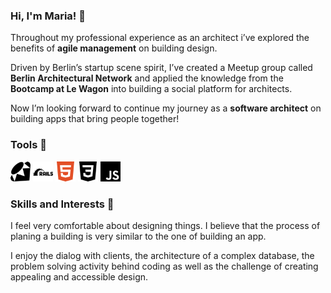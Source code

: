 ### Hi, I'm Maria! 👋 

Throughout my professional experience as an architect i’ve explored the benefits of **agile management** on building design. 

Driven by Berlin’s startup scene spirit, I’ve created a Meetup group called **Berlin Architectural Network** and applied the knowledge from the **Bootcamp at Le Wagon** into building a social platform for architects.

Now I’m looking forward to continue my journey as a **software architect** on building apps that bring people together!

### Tools 🔨 

<div display="flex">
	<img height="32" width="32" src="https://github.com/MariaBraganca/MariaBraganca/blob/master/images/ruby.svg" />
	<img height="32" width="32" src="https://github.com/MariaBraganca/MariaBraganca/blob/master/images/rubyonrails.svg" />	
	<img height="32" width="32" src="https://github.com/MariaBraganca/MariaBraganca/blob/master/images/html5.svg" />
	<img height="32" width="32" src="https://github.com/MariaBraganca/MariaBraganca/blob/master/images/css3.svg" />
	<img height="32" width="32" src="https://github.com/MariaBraganca/MariaBraganca/blob/master/images/javascript.svg" />
</div>

### Skills and Interests 🧠

I feel very comfortable about designing things. I believe that the process of planing a building is very similar to the one of building an app. 

I enjoy the dialog with clients, the architecture of a complex database, the problem solving activity behind coding as well as the challenge of creating appealing and accessible design.

<!--
**MariaBraganca/MariaBraganca** is a ✨ _special_ ✨ repository because its `README.md` (this file) appears on your GitHub profile.

Here are some ideas to get you started:

- 🔭 I’m currently working on ...
- 🌱 I’m currently learning ...
- 👯 I’m looking to collaborate on ...
- 🤔 I’m looking for help with ...
- 💬 Ask me about ...
- 📫 How to reach me: ...
- 😄 Pronouns: ...
- ⚡ Fun fact: ...
-->
